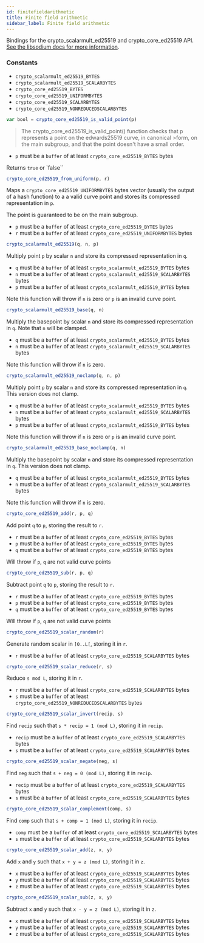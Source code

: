```yaml
---
id: finitefieldarithmetic
title: Finite field arithmetic
sidebar_label: Finite field arithmetic
---
```


Bindings for the crypto_scalarmult_ed25519 and crypto_core_ed25519 API. [See the libsodium docs for more information](https://download.libsodium.org/doc/advanced/point-arithmetic).

### Constants
* `crypto_scalarmult_ed25519_BYTES`
* `crypto_scalarmult_ed25519_SCALARBYTES`
* `crypto_core_ed25519_BYTES`
* `crypto_core_ed25519_UNIFORMBYTES`
* `crypto_core_ed25519_SCALARBYTES`
* `crypto_core_ed25519_NONREDUCEDSCALARBYTES`

``` js
var bool = crypto_core_ed25519_is_valid_point(p)
```
>The crypto_core_ed25519_is_valid_point() function checks that p represents a point on the edwards25519 curve, in canonical >form, on the main subgroup, and that the point doesn't have a small order.

* `p` must be a `buffer` of at least `crypto_core_ed25519_BYTES` bytes

Returns `true` or `false``

``` js
crypto_core_ed25519_from_uniform(p, r)
```
Maps a `crypto_core_ed25519_UNIFORMBYTES` bytes vector (usually the output of a hash function) to a a valid curve point and stores its compressed representation in `p`.

The point is guaranteed to be on the main subgroup.
* `p` must be a `buffer` of at least `crypto_core_ed25519_BYTES` bytes
* `r` must be a `buffer` of at least `crypto_core_ed25519_UNIFORMBYTES` bytes

``` js
crypto_scalarmult_ed25519(q, n, p)
```
Multiply point `p` by scalar `n` and store its compressed representation in `q`.
* `q` must be a `buffer` of at least `crypto_scalarmult_ed25519_BYTES` bytes
* `n` must be a `buffer` of at least `crypto_scalarmult_ed25519_SCALARBYTES` bytes
* `p` must be a `buffer` of at least `crypto_scalarmult_ed25519_BYTES` bytes

Note this function will throw if `n` is zero or `p` is an invalid curve point.

``` js
crypto_scalarmult_ed25519_base(q, n)
```
Multiply the basepoint by scalar `n` and store its compressed representation in `q`. Note that `n` will be clamped.
* `q` must be a `buffer` of at least `crypto_scalarmult_ed25519_BYTES` bytes
* `n` must be a `buffer` of at least `crypto_scalarmult_ed25519_SCALARBYTES` bytes

Note this function will throw if `n` is zero.

``` js
crypto_scalarmult_ed25519_noclamp(q, n, p)
```
Multiply point `p` by scalar `n` and store its compressed representation in `q`. This version does not clamp.
* `q` must be a `buffer` of at least `crypto_scalarmult_ed25519_BYTES` bytes
* `n` must be a `buffer` of at least `crypto_scalarmult_ed25519_SCALARBYTES` bytes
* `p` must be a `buffer` of at least `crypto_scalarmult_ed25519_BYTES` bytes

Note this function will throw if `n` is zero or `p` is an invalid curve point.

``` js
crypto_scalarmult_ed25519_base_noclamp(q, n)
```
Multiply the basepoint by scalar `n` and store its compressed representation in `q`. This version does not clamp.
* `q` must be a `buffer` of at least `crypto_scalarmult_ed25519_BYTES` bytes
* `n` must be a `buffer` of at least `crypto_scalarmult_ed25519_SCALARBYTES` bytes

Note this function will throw if `n` is zero.

``` js
crypto_core_ed25519_add(r, p, q)
```
Add point `q` to `p`, storing the result to `r`.
* `r` must be a `buffer` of at least `crypto_core_ed25519_BYTES` bytes
* `p` must be a `buffer` of at least `crypto_core_ed25519_BYTES` bytes
* `q` must be a `buffer` of at least `crypto_core_ed25519_BYTES` bytes

Will throw if `p`, `q` are not valid curve points

``` js
crypto_core_ed25519_sub(r, p, q)
```
Subtract point `q` to `p`, storing the result to `r`.
* `r` must be a `buffer` of at least `crypto_core_ed25519_BYTES` bytes
* `p` must be a `buffer` of at least `crypto_core_ed25519_BYTES` bytes
* `q` must be a `buffer` of at least `crypto_core_ed25519_BYTES` bytes

Will throw if `p`, `q` are not valid curve points

``` js
crypto_core_ed25519_scalar_random(r)
```
Generate random scalar in `]0..L[`, storing it in `r`.
* `r` must be a `buffer` of at least `crypto_core_ed25519_SCALARBYTES` bytes

``` js
crypto_core_ed25519_scalar_reduce(r, s)
```
Reduce `s mod L`, storing it in `r`.
* `r` must be a `buffer` of at least `crypto_core_ed25519_SCALARBYTES` bytes
* `s` must be a `buffer` of at least `crypto_core_ed25519_NONREDUCEDSCALARBYTES` bytes

``` js
crypto_core_ed25519_scalar_invert(recip, s)
```
Find `recip` such that `s * recip = 1 (mod L)`, storing it in `recip`.
* `recip` must be a `buffer` of at least `crypto_core_ed25519_SCALARBYTES` bytes
* `s` must be a `buffer` of at least `crypto_core_ed25519_SCALARBYTES` bytes

``` js
crypto_core_ed25519_scalar_negate(neg, s)
```
Find `neg` such that `s + neg = 0 (mod L)`, storing it in `recip`.
* `recip` must be a `buffer` of at least `crypto_core_ed25519_SCALARBYTES` bytes
* `s` must be a `buffer` of at least `crypto_core_ed25519_SCALARBYTES` bytes

``` js
crypto_core_ed25519_scalar_complement(comp, s)
```
Find `comp` such that `s + comp = 1 (mod L)`, storing it in `recip`.
* `comp` must be a `buffer` of at least `crypto_core_ed25519_SCALARBYTES` bytes
* `s` must be a `buffer` of at least `crypto_core_ed25519_SCALARBYTES` bytes

``` js
crypto_core_ed25519_scalar_add(z, x, y)
```
Add `x` and `y` such that `x + y = z (mod L)`, storing it in `z`.
* `x` must be a `buffer` of at least `crypto_core_ed25519_SCALARBYTES` bytes
* `y` must be a `buffer` of at least `crypto_core_ed25519_SCALARBYTES` bytes
* `z` must be a `buffer` of at least `crypto_core_ed25519_SCALARBYTES` bytes

``` js
crypto_core_ed25519_scalar_sub(z, x, y)
```
Subtract `x` and `y` such that `x - y = z (mod L)`, storing it in `z`.
* `x` must be a `buffer` of at least `crypto_core_ed25519_SCALARBYTES` bytes
* `y` must be a `buffer` of at least `crypto_core_ed25519_SCALARBYTES` bytes
* `z` must be a `buffer` of at least `crypto_core_ed25519_SCALARBYTES` bytes
